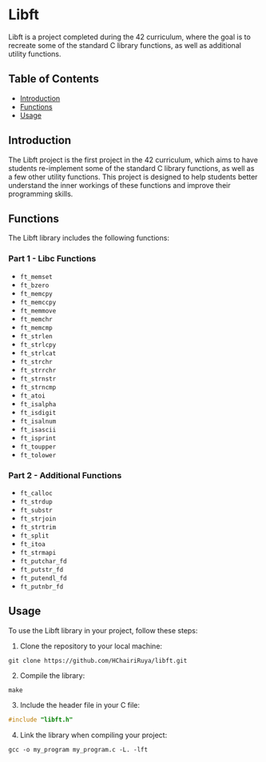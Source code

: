 # Libft

Libft is a project completed during the 42 curriculum, where the goal is to recreate some of the standard C library functions, as well as additional utility functions.

## Table of Contents
- [Introduction](#introduction)
- [Functions](#functions)
- [Usage](#usage)

## Introduction
The Libft project is the first project in the 42 curriculum, which aims to have students re-implement some of the standard C library functions, as well as a few other utility functions. This project is designed to help students better understand the inner workings of these functions and improve their programming skills.

## Functions
The Libft library includes the following functions:

### Part 1 - Libc Functions
- `ft_memset`
- `ft_bzero`
- `ft_memcpy`
- `ft_memccpy`
- `ft_memmove`
- `ft_memchr`
- `ft_memcmp`
- `ft_strlen`
- `ft_strlcpy`
- `ft_strlcat`
- `ft_strchr`
- `ft_strrchr`
- `ft_strnstr`
- `ft_strncmp`
- `ft_atoi`
- `ft_isalpha`
- `ft_isdigit`
- `ft_isalnum`
- `ft_isascii`
- `ft_isprint`
- `ft_toupper`
- `ft_tolower`

### Part 2 - Additional Functions
- `ft_calloc`
- `ft_strdup`
- `ft_substr`
- `ft_strjoin`
- `ft_strtrim`
- `ft_split`
- `ft_itoa`
- `ft_strmapi`
- `ft_putchar_fd`
- `ft_putstr_fd`
- `ft_putendl_fd`
- `ft_putnbr_fd`

## Usage
To use the Libft library in your project, follow these steps:

1. Clone the repository to your local machine:
```
git clone https://github.com/HChairiRuya/libft.git
```
2. Compile the library:
```
make
```
3. Include the header file in your C file:
```c
#include "libft.h"
```
4. Link the library when compiling your project:
```
gcc -o my_program my_program.c -L. -lft
```
